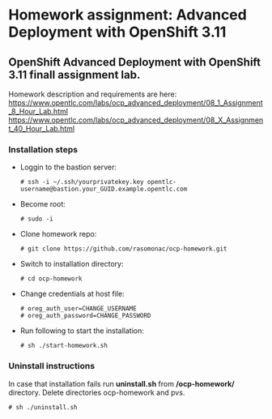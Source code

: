 # Homework assignment: Advanced Deployment with OpenShift 3.11

## OpenShift Advanced Deployment with OpenShift 3.11 finall assignment lab.

Homework description and requirements are here:
https://www.opentlc.com/labs/ocp_advanced_deployment/08_1_Assignment_8_Hour_Lab.html
https://www.opentlc.com/labs/ocp_advanced_deployment/08_X_Assignment_40_Hour_Lab.html

### Installation steps


* Loggin to the bastion server:

  ```
  # ssh -i ~/.ssh/yourprivatekey.key opentlc-username@bastion.your_GUID.example.opentlc.com
  ```

* Become root:

  ```
  # sudo -i
  ```

* Clone homework repo:

  ```
  # git clone https://github.com/rasomonac/ocp-homework.git
  ```
  
* Switch to installation directory:

  ```
  # cd ocp-homework
  ```
* Change credentials at host file:

  ```
  # oreg_auth_user=CHANGE_USERNAME
  # oreg_auth_password=CHANGE_PASSWORD
  ```
* Run following to start the installation:

  ```
  # sh ./start-homework.sh
  ```

### Uninstall instructions
  
  In case that installation fails run **uninstall.sh** from **/ocp-homework/** directory.
  Delete directories ocp-homework and pvs.
  ```
  # sh ./uninstall.sh
  ```
